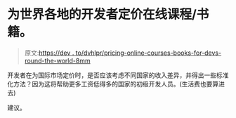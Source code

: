 # 为世界各地的开发者定价在线课程/书籍。

> 原文:[https://dev . to/dvhlpr/pricing-online-courses-books-for-devs-round-the-world-8mm](https://dev.to/dvhlpr/pricing-online-coursesbooks-for-devs-around-the-world-8mm)

开发者在为国际市场定价时，是否应该考虑不同国家的收入差异，并得出一些标准化方法？因为这将帮助更多工资低得多的国家的初级开发人员。(生活费也要算进去)

建议。